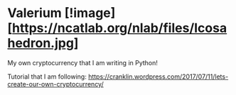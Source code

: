 # Valerium [!image][https://ncatlab.org/nlab/files/Icosahedron.jpg]
My own cryptocurrency that I am writing in Python!

Tutorial that I am following: https://cranklin.wordpress.com/2017/07/11/lets-create-our-own-cryptocurrency/
